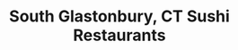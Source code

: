 ---
layout: city
title: South Glastonbury, CT Sushi Restaurants
permalink: /connecticut/south-glastonbury/
stateAbbr: CT
stateName: Connecticut
cityName: South Glastonbury
---